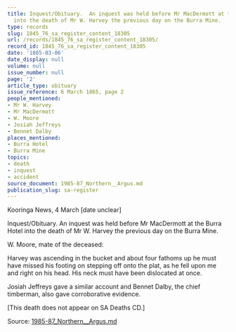 ```yaml
---
title: Inquest/Obituary.  An inquest was held before Mr MacDermott at the Burra Hotel
  into the death of Mr W. Harvey the previous day on the Burra Mine.
type: records
slug: 1845_76_sa_register_content_18305
url: /records/1845_76_sa_register_content_18305/
record_id: 1845_76_sa_register_content_18305
date: '1865-03-06'
date_display: null
volume: null
issue_number: null
page: '2'
article_type: obituary
issue_reference: 6 March 1865, page 2
people_mentioned:
- Mr W. Harvey
- Mr MacDermott
- W. Moore
- Josiah Jeffreys
- Bennet Dalby
places_mentioned:
- Burra Hotel
- Burra Mine
topics:
- death
- inquest
- accident
source_document: 1985-87_Northern__Argus.md
publication_slug: sa-register
---
```


Kooringa News, 4 March [date unclear]

Inquest/Obituary.  An inquest was held before Mr MacDermott at the Burra Hotel into the death of Mr W. Harvey the previous day on the Burra Mine.

W. Moore, mate of the deceased:

Harvey was ascending in the bucket and about four fathoms up he must have missed his footing on stepping off onto the plat, as he fell upon me and right on his head.  His neck must have been dislocated at once.

Josiah Jeffreys gave a similar account and Bennet Dalby, the chief timberman, also gave corroborative evidence.

[This death does not appear on SA Deaths CD.]

Source: [1985-87_Northern__Argus.md](/downloads/markdown/1985-87_Northern__Argus.md)

